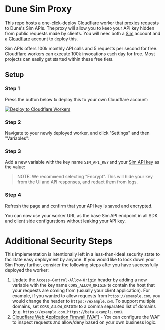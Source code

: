 # Dune Sim Proxy

This repo hosts a one-click-deploy Cloudflare worker that proxies requests to Dune's Sim APIs.
The proxy will allow you to keep your API key hidden from public requests made by clients.
You will need both a [Sim](https://sim.dune.com/) account and a [Cloudflare](https://cloudflare.com) account to deploy this.

Sim APIs offers 100k monthly API calls and 5 requests per second for free.
Cloudflare workers can execute 100k invocations each day for free.
Most projects can easily get started within these free tiers.

## Setup

### Step 1

Press the button below to deploy this to your own Cloudflare account:

[![Deploy to Cloudflare Workers](https://deploy.workers.cloudflare.com/button)](https://deploy.workers.cloudflare.com/?url=https://github.com/duneanalytics/sim-proxy)

### Step 2

Navigate to your newly deployed worker, and click "Settings" and then "Variables":

### Step 3

Add a new variable with the key name `SIM_API_KEY` and your [Sim API key](https://docs.sim.dune.com/#authentication) as the value:

> NOTE: We recommend selecting "Encrypt". This will hide your key from the UI and API responses, and redact them from logs.

### Step 4

Refresh the page and confirm that your API key is saved and encrypted.

You can now use your worker URL as the base Sim API endpoint in all SDK and client side configurations without leaking your API key.

# Additional Security Steps

This implementation is intentionally left in a less-than-ideal security state to facilitate easy deployment by anyone.
If you would like to lock down your Sim Proxy further, consider the following steps after you have successfully deployed the worker:

1. Update the `Access-Control-Allow-Origin` header by adding a new variable with the key name `CORS_ALLOW_ORIGIN` to contain the host that your requests are coming from (usually your client application). For example, if you wanted to allow requests from `https://example.com`, you would change the header to `https://example.com`. To support multiple domains, set `CORS_ALLOW_ORIGIN` to a comma separated list of domains (e.g. `https://example.com,https://beta.example.com`).
2. [Cloudflare Web Application Firewall (WAF)](https://www.cloudflare.com/lp/ppc/waf-x/) - You can configure the WAF to inspect requests and allow/deny based on your own business logic.